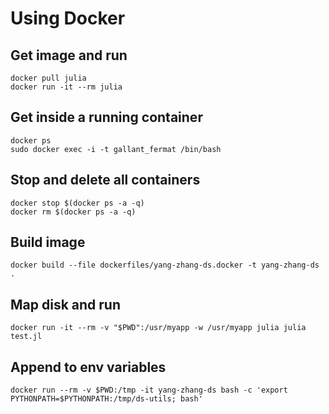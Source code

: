 # Using Docker

## Get image and run
```
docker pull julia
docker run -it --rm julia
```

## Get inside a running container
```
docker ps
sudo docker exec -i -t gallant_fermat /bin/bash
```

## Stop and delete all containers
```
docker stop $(docker ps -a -q)
docker rm $(docker ps -a -q)
```

## Build image
```
docker build --file dockerfiles/yang-zhang-ds.docker -t yang-zhang-ds .
```

## Map disk and run
```
docker run -it --rm -v "$PWD":/usr/myapp -w /usr/myapp julia julia test.jl
```

## Append to env variables
```
docker run --rm -v $PWD:/tmp -it yang-zhang-ds bash -c 'export PYTHONPATH=$PYTHONPATH:/tmp/ds-utils; bash' 
```
